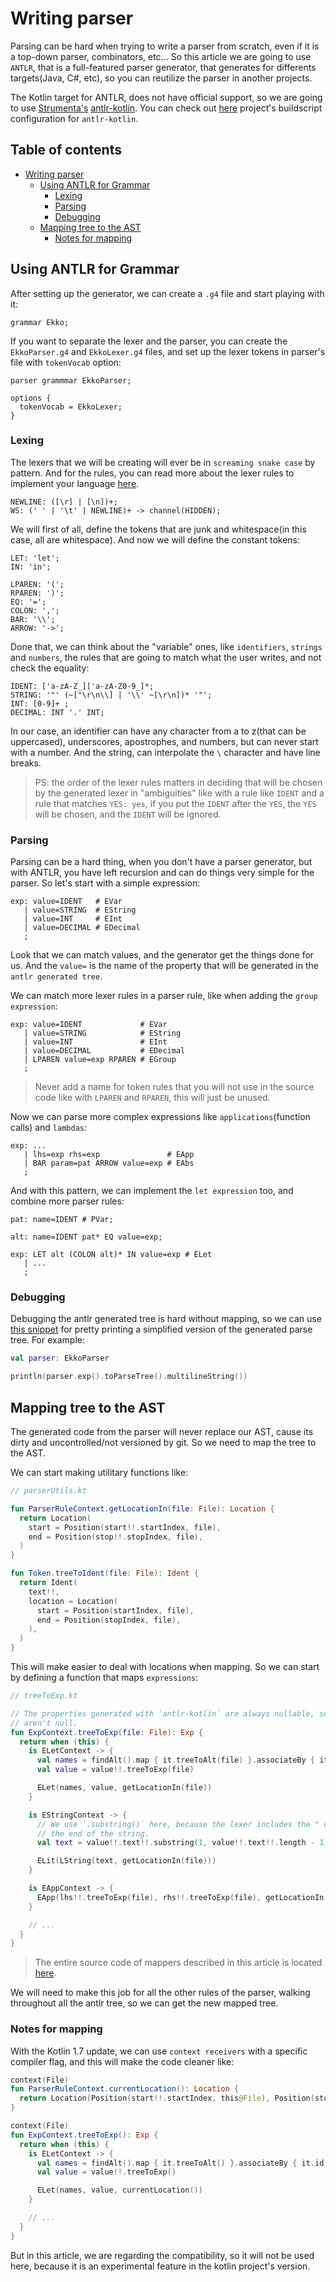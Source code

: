 # Writing parser

Parsing can be hard when trying to write a parser from scratch, even if it is a top-down parser, combinators, etc... So
this article we are going to use `ANTLR`, that is a full-featured parser generator, that generates for differents
targets(Java, C#, etc), so you can reutilize the parser in another projects.

The Kotlin target for ANTLR, does not have official support, so we are going to
use [Strumenta's](https://strumenta.com/) [antlr-kotlin](https://github.com/Strumenta/antlr-kotlin). You can
check out [here](https://github.com/gabrielleeg1/ekko/blob/main/build.gradle.kts) project's buildscript configuration
for `antlr-kotlin`.

## Table of contents

- [Writing parser](#writing-parser)
  - [Using ANTLR for Grammar](#using-antlr-for-grammar)
    - [Lexing](#lexing)
    - [Parsing](#parsing)
    - [Debugging](#debugging)
  - [Mapping tree to the AST](#mapping-tree-to-the-ast)
    - [Notes for mapping](#notes-for-mapping)

## Using ANTLR for Grammar

After setting up the generator, we can create a `.g4` file and start playing with it:

```antlr
grammar Ekko;
```

If you want to separate the lexer and the parser, you can create the `EkkoParser.g4` and `EkkoLexer.g4` files, and set
up the lexer tokens in parser's file with `tokenVocab` option:

```antlr
parser grammmar EkkoParser;

options {
  tokenVocab = EkkoLexer;
}
```

### Lexing

The lexers that we will be creating will ever be in `screaming snake case` by pattern. And for the rules, you can read
more about the lexer rules to implement your
language [here](https://github.com/antlr/antlr4/blob/master/doc/lexer-rules.md).

```antlr
NEWLINE: ([\r] | [\n])+;
WS: (' ' | '\t' | NEWLINE)+ -> channel(HIDDEN);
```

We will first of all, define the tokens that are junk and whitespace(in this case, all are whitespace). And now we will
define the constant tokens:

```antlr
LET: 'let';
IN: 'in';

LPAREN: '(';
RPAREN: ')';
EQ: '=';
COLON: ',';
BAR: '\\';
ARROW: '->';
```

Done that, we can think about the "variable" ones, like `identifiers`, `strings` and `numbers`, the rules that are going
to match what
the user writes, and not check the equality:

```antlr
IDENT: ['a-zA-Z_]['a-zA-Z0-9_]*;
STRING: '"' (~["\r\n\\] | '\\' ~[\r\n])* '"';
INT: [0-9]+ ;
DECIMAL: INT '.' INT;
```

In our case, an identifier can have any character from a to z(that can be uppercased), underscores, apostrophes, and
numbers, but can never start with a number. And the string, can interpolate the `\` character and have line breaks.

> PS: the order of the lexer rules matters in deciding that will be chosen by the generated lexer in "ambiguities" like
> with a rule like `IDENT` and a rule that matches `YES: yes`, if you put the `IDENT` after the `YES`, the `YES` will be
> chosen, and the `IDENT` will be ignored.

### Parsing

Parsing can be a hard thing, when you don't have a parser generator, but with ANTLR, you have left recursion and can do
things very simple for the parser. So let's start with a simple expression:

```antlr
exp: value=IDENT   # EVar
   | value=STRING  # EString
   | value=INT     # EInt
   | value=DECIMAL # EDecimal
   ;
```

Look that we can match values, and the generator get the things done for us. And the `value=` is the name of the
property that will be generated in the `antlr generated tree`.

We can match more lexer rules in a parser rule, like when adding the `group expression`:

```antlr
exp: value=IDENT             # EVar
   | value=STRING            # EString
   | value=INT               # EInt
   | value=DECIMAL           # EDecimal
   | LPAREN value=exp RPAREN # EGroup
   ;
```

> Never add a name for token rules that you will not use in the source code like with `LPAREN` and `RPAREN`, this will
> just be unused.

Now we can parse more complex expressions like `applications`(function calls) and `lambdas`:

```antlr
exp: ...
   | lhs=exp rhs=exp               # EApp
   | BAR param=pat ARROW value=exp # EAbs
   ;
```

And with this pattern, we can implement the `let expression` too, and combine more parser rules:

```antlr
pat: name=IDENT # PVar;

alt: name=IDENT pat* EQ value=exp;

exp: LET alt (COLON alt)* IN value=exp # ELet
   | ...
   ;
```

### Debugging

Debugging the antlr generated tree is hard without mapping, so we can
use [this snippet](https://github.com/gabrielleeg1/ekko/blob/main/src/main/kotlin/parser/ParseTree.kt) for pretty
printing a simplified version of the generated parse tree. For example:

```kt
val parser: EkkoParser

println(parser.exp().toParseTree().multilineString())
```

## Mapping tree to the AST

The generated code from the parser will never replace our AST, cause its dirty and uncontrolled/not versioned by git.
So we need to map the tree to the AST.

We can start making utilitary functions like:

```kt
// parserUtils.kt

fun ParserRuleContext.getLocationIn(file: File): Location {
  return Location(
    start = Position(start!!.startIndex, file),
    end = Position(stop!!.stopIndex, file),
  )
}

fun Token.treeToIdent(file: File): Ident {
  return Ident(
    text!!,
    location = Location(
      start = Position(startIndex, file),
      end = Position(stopIndex, file),
    ),
  )
}
```

This will make easier to deal with locations when mapping. So we can start by defining a function that
maps `expressions`:

```kt
// treeToExp.kt

// The properties generated with `antlr-kotlin` are always nullable, so we need to coerce that variables that we know
// aren't null.
fun ExpContext.treeToExp(file: File): Exp {
  return when (this) {
    is ELetContext -> {
      val names = findAlt().map { it.treeToAlt(file) }.associateBy { it.id }
      val value = value!!.treeToExp(file)

      ELet(names, value, getLocationIn(file))
    }

    is EStringContext -> {
      // We use `.substring()` here, because the lexer includes the " characters at the start and at
      // the end of the string.
      val text = value!!.text!!.substring(1, value!!.text!!.length - 1)

      ELit(LString(text, getLocationIn(file)))
    }

    is EAppContext -> {
      EApp(lhs!!.treeToExp(file), rhs!!.treeToExp(file), getLocationIn(file))
    }

    // ...
  }
}
```

> The entire source code of mappers described in this article is
> located [here](https://github.com/gabrielleeg1/ekko/tree/main/src/main/kotlin/parser).

We will need to make this job for all the other rules of the parser, walking throughout all the antlr tree, so we can
get the new mapped tree.

### Notes for mapping

With the Kotlin 1.7 update, we can use `context receivers` with a specific compiler flag, and this will make the code
cleaner like:

```kt
context(File)
fun ParserRuleContext.currentLocation(): Location {
  return Location(Position(start!!.startIndex, this@File), Position(stop!!.stopIndex, this@File))
}

context(File)
fun ExpContext.treeToExp(): Exp {
  return when (this) {
    is ELetContext -> {
      val names = findAlt().map { it.treeToAlt() }.associateBy { it.id }
      val value = value!!.treeToExp()

      ELet(names, value, currentLocation())
    }

    // ...
  }
}
```

But in this article, we are regarding the compatibility, so it will not be used here, because it is an experimental
feature in the kotlin project's version.
